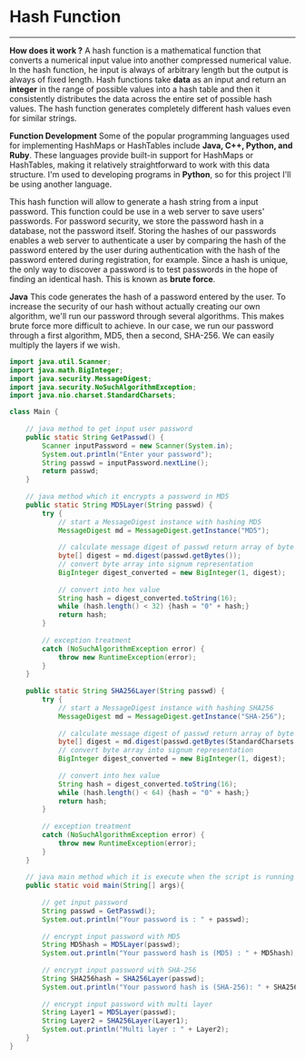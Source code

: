 # Hash Function

---

**How does it work ?**
A hash function is a mathematical function that converts a numerical input value into another compressed numerical value. In the hash function, he input is always of arbitrary length but the output is always of fixed length.
Hash functions take **data** as an input and return an **integer** in the range of possible values into a hash table and then it consistently distributes the data across the entire set of possible hash values. The hash function generates completely different hash values even for similar strings.

**Function Development**
Some of the popular programming languages used for implementing HashMaps or HashTables include **Java, C++, Python, and Ruby**. These languages provide built-in support for HashMaps or HashTables, making it relatively straightforward to work with this data structure.
I'm used to developing programs in **Python**, so for this project I'll be using another language. 

This hash function will allow to generate a hash string from a input password. This function could be use in a web server to save users' passwords. For password security, we store the password hash in a database, not the password itself. Storing the hashes of our passwords enables a web server to authenticate a user by comparing the hash of the password entered by the user during authentication with the hash of the password entered during registration, for example. Since a hash is unique, the only way to discover a password is to test passwords in the hope of finding an identical hash. This is known as **brute force**.

**Java**
This code generates the hash of a password entered by the user. To increase the security of our hash without actually creating our own algorithm, we'll run our password through several algorithms. This makes brute force more difficult to achieve. In our case, we run our password through a first algorithm, MD5, then a second, SHA-256. We can easily multiply the layers if we wish. 

```java
import java.util.Scanner;
import java.math.BigInteger;
import java.security.MessageDigest;
import java.security.NoSuchAlgorithmException;
import java.nio.charset.StandardCharsets;

class Main {
	
	// java method to get input user password
	public static String GetPasswd() {
		Scanner inputPassword = new Scanner(System.in);
		System.out.println("Enter your password");
		String passwd = inputPassword.nextLine();
		return passwd;
	}
	
	// java method which it encrypts a password in MD5
	public static String MD5Layer(String passwd) {
		try {
			// start a MessageDigest instance with hashing MD5
			MessageDigest md = MessageDigest.getInstance("MD5");
			
			// calculate message digest of passwd return array of byte
			byte[] digest = md.digest(passwd.getBytes());
			// convert byte array into signum representation
			BigInteger digest_converted = new BigInteger(1, digest);
			
			// convert into hex value
			String hash = digest_converted.toString(16);
			while (hash.length() < 32) {hash = "0" + hash;}
			return hash;
		}
		
		// exception treatment
		catch (NoSuchAlgorithmException error) {
			throw new RuntimeException(error);
		}
	}
	
	public static String SHA256Layer(String passwd) {
		try {
			// start a MessageDigest instance with hashing SHA256
			MessageDigest md = MessageDigest.getInstance("SHA-256");
			
			// calculate message digest of passwd return array of byte
			byte[] digest = md.digest(passwd.getBytes(StandardCharsets.UTF_8));
			// convert byte array into signum representation
			BigInteger digest_converted = new BigInteger(1, digest);
			
			// convert into hex value
			String hash = digest_converted.toString(16);
			while (hash.length() < 64) {hash = "0" + hash;}
			return hash;
		}
		
		// exception treatment
		catch (NoSuchAlgorithmException error) {
			throw new RuntimeException(error);
		}
	}
	
	// java main method which it is execute when the script is running 
	public static void main(String[] args){
		
		// get input password
		String passwd = GetPasswd();
		System.out.println("Your password is : " + passwd);
		
		// encrypt input password with MD5
		String MD5hash = MD5Layer(passwd);
		System.out.println("Your password hash is (MD5) : " + MD5hash);
		
		// encrypt input password with SHA-256
		String SHA256hash = SHA256Layer(passwd);
		System.out.println("Your password hash is (SHA-256): " + SHA256hash);
		
		// encrypt input password with multi layer
		String Layer1 = MD5Layer(passwd);
		String Layer2 = SHA256Layer(Layer1);
		System.out.println("Multi layer : " + Layer2);
	}
}
```


